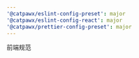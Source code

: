 ```yaml
---
'@catpawx/eslint-config-preset': major
'@catpawx/eslint-config-react': major
'@catpawx/prettier-config-preset': major
---
```


前端规范
